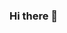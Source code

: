 ### Hi there 👋

<!--
**iHateFurry404/iHateFurry404** is a ✨ _special_ ✨ repository because its `README.md` (this file) appears on your GitHub profile.

[![Solved.ac
프로필](http://mazassumnida.wtf/api/v2/generate_badge?boj=iHateFurry404)](https://solved.ac/iHateFurry404)
